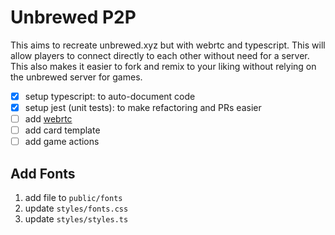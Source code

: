 # Unbrewed P2P

This aims to recreate unbrewed.xyz but with webrtc and typescript. This will allow players to connect directly to each other without need for a server. This also makes it easier to fork and remix to your liking without relying on the unbrewed server for games.

- [x] setup typescript: to auto-document code
- [x] setup jest (unit tests): to make refactoring and PRs easier
- [ ] add [webrtc](https://michal-wrzosek.github.io/p2p-chat/)
- [ ] add card template
- [ ] add game actions

## Add Fonts

1. add file to `public/fonts`
1. update `styles/fonts.css`
1. update `styles/styles.ts`
